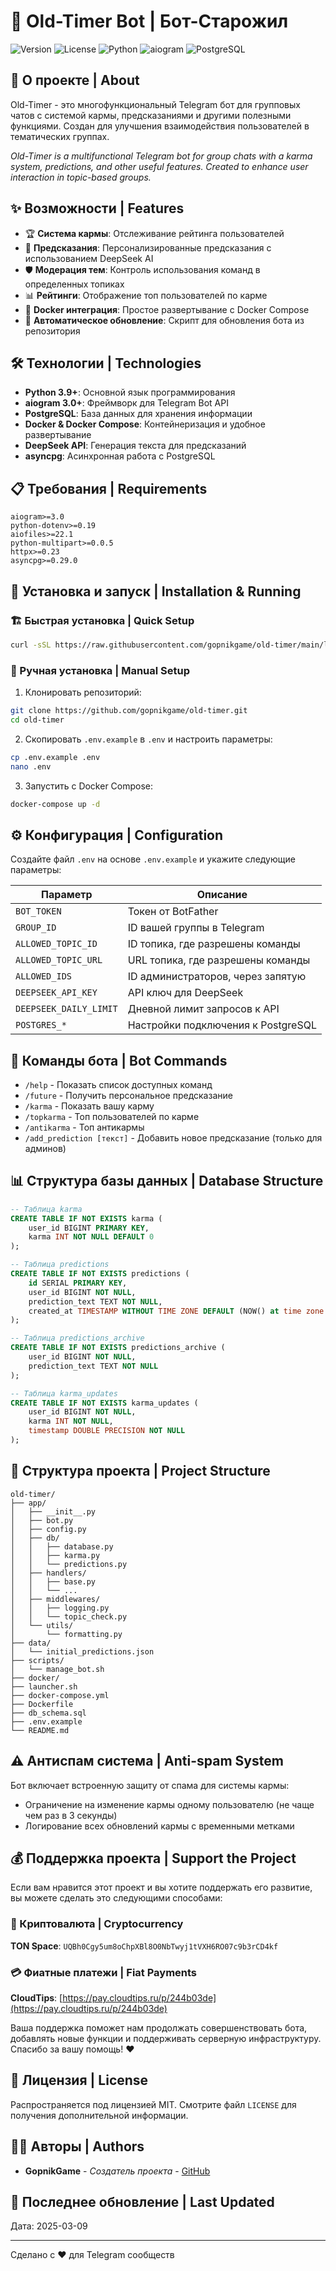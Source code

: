 # 🤖 Old-Timer Bot | Бот-Старожил

![Version](https://img.shields.io/badge/version-1.0.0-blue)
![License](https://img.shields.io/badge/license-MIT-green)
![Python](https://img.shields.io/badge/python-3.9+-yellow)
![aiogram](https://img.shields.io/badge/aiogram-3.0+-orange)
![PostgreSQL](https://img.shields.io/badge/PostgreSQL-13-blue)

## 📜 О проекте | About

Old-Timer - это многофункциональный Telegram бот для групповых чатов с системой кармы, предсказаниями и другими полезными функциями. Создан для улучшения взаимодействия пользователей в тематических группах.

*Old-Timer is a multifunctional Telegram bot for group chats with a karma system, predictions, and other useful features. Created to enhance user interaction in topic-based groups.*

## ✨ Возможности | Features

- 🏆 **Система кармы**: Отслеживание рейтинга пользователей
- 🔮 **Предсказания**: Персонализированные предсказания с использованием DeepSeek AI
- 🛡️ **Модерация тем**: Контроль использования команд в определенных топиках
- 📊 **Рейтинги**: Отображение топ пользователей по карме
- 🚀 **Docker интеграция**: Простое развертывание с Docker Compose
- 🔄 **Автоматическое обновление**: Скрипт для обновления бота из репозитория

## 🛠 Технологии | Technologies

- **Python 3.9+**: Основной язык программирования
- **aiogram 3.0+**: Фреймворк для Telegram Bot API
- **PostgreSQL**: База данных для хранения информации
- **Docker & Docker Compose**: Контейнеризация и удобное развертывание
- **DeepSeek API**: Генерация текста для предсказаний
- **asyncpg**: Асинхронная работа с PostgreSQL

## 📋 Требования | Requirements

```
aiogram>=3.0
python-dotenv>=0.19
aiofiles>=22.1
python-multipart>=0.0.5
httpx>=0.23
asyncpg>=0.29.0
```

## 🚀 Установка и запуск | Installation & Running

### 🏗 Быстрая установка | Quick Setup

```bash
curl -sSL https://raw.githubusercontent.com/gopnikgame/old-timer/main/launcher.sh | sudo bash
```

### 🔧 Ручная установка | Manual Setup

1. Клонировать репозиторий:
```bash
git clone https://github.com/gopnikgame/old-timer.git
cd old-timer
```

2. Скопировать `.env.example` в `.env` и настроить параметры:
```bash
cp .env.example .env
nano .env
```

3. Запустить с Docker Compose:
```bash
docker-compose up -d
```

## ⚙️ Конфигурация | Configuration

Создайте файл `.env` на основе `.env.example` и укажите следующие параметры:

| Параметр | Описание |
|---------|----------|
| `BOT_TOKEN` | Токен от BotFather |
| `GROUP_ID` | ID вашей группы в Telegram |
| `ALLOWED_TOPIC_ID` | ID топика, где разрешены команды |
| `ALLOWED_TOPIC_URL` | URL топика, где разрешены команды |
| `ALLOWED_IDS` | ID администраторов, через запятую |
| `DEEPSEEK_API_KEY` | API ключ для DeepSeek |
| `DEEPSEEK_DAILY_LIMIT` | Дневной лимит запросов к API |
| `POSTGRES_*` | Настройки подключения к PostgreSQL |

## 🤝 Команды бота | Bot Commands

- `/help` - Показать список доступных команд
- `/future` - Получить персональное предсказание
- `/karma` - Показать вашу карму
- `/topkarma` - Топ пользователей по карме
- `/antikarma` - Топ антикармы
- `/add_prediction [текст]` - Добавить новое предсказание (только для админов)

## 📊 Структура базы данных | Database Structure

```sql
-- Таблица karma
CREATE TABLE IF NOT EXISTS karma (
    user_id BIGINT PRIMARY KEY,
    karma INT NOT NULL DEFAULT 0
);

-- Таблица predictions
CREATE TABLE IF NOT EXISTS predictions (
    id SERIAL PRIMARY KEY,
    user_id BIGINT NOT NULL,
    prediction_text TEXT NOT NULL,
    created_at TIMESTAMP WITHOUT TIME ZONE DEFAULT (NOW() at time zone 'utc')
);

-- Таблица predictions_archive
CREATE TABLE IF NOT EXISTS predictions_archive (
    user_id BIGINT NOT NULL,
    prediction_text TEXT NOT NULL
);

-- Таблица karma_updates
CREATE TABLE IF NOT EXISTS karma_updates (
    user_id BIGINT NOT NULL,
    karma INT NOT NULL,
    timestamp DOUBLE PRECISION NOT NULL
);
```

## 📁 Структура проекта | Project Structure

```
old-timer/
├── app/
│   ├── __init__.py
│   ├── bot.py
│   ├── config.py
│   ├── db/
│   │   ├── database.py
│   │   ├── karma.py
│   │   └── predictions.py
│   ├── handlers/
│   │   ├── base.py
│   │   └── ...
│   ├── middlewares/
│   │   ├── logging.py
│   │   └── topic_check.py
│   └── utils/
│       └── formatting.py
├── data/
│   └── initial_predictions.json
├── scripts/
│   └── manage_bot.sh
├── docker/
├── launcher.sh
├── docker-compose.yml
├── Dockerfile
├── db_schema.sql
├── .env.example
└── README.md
```

## ⚠️ Антиспам система | Anti-spam System

Бот включает встроенную защиту от спама для системы кармы:
- Ограничение на изменение кармы одному пользователю (не чаще чем раз в 3 секунды)
- Логирование всех обновлений кармы с временными метками

## 💰 Поддержка проекта | Support the Project

Если вам нравится этот проект и вы хотите поддержать его развитие, вы можете сделать это следующими способами:

### 💎 Криптовалюта | Cryptocurrency
**TON Space**: `UQBh0Cgy5um8oChpXBl8O0NbTwyj1tVXH6RO07c9b3rCD4kf`

### 💳 Фиатные платежи | Fiat Payments
**CloudTips**: [https://pay.cloudtips.ru/p/244b03de](https://pay.cloudtips.ru/p/244b03de)

Ваша поддержка поможет нам продолжать совершенствовать бота, добавлять новые функции и поддерживать серверную инфраструктуру. Спасибо за вашу помощь! ❤️

## 📄 Лицензия | License

Распространяется под лицензией MIT. Смотрите файл `LICENSE` для получения дополнительной информации.

## 👨‍💻 Авторы | Authors

- **GopnikGame** - *Создатель проекта* - [GitHub](https://github.com/gopnikgame)

## 🔄 Последнее обновление | Last Updated

Дата: 2025-03-09

---

Сделано с ❤️ для Telegram сообществ